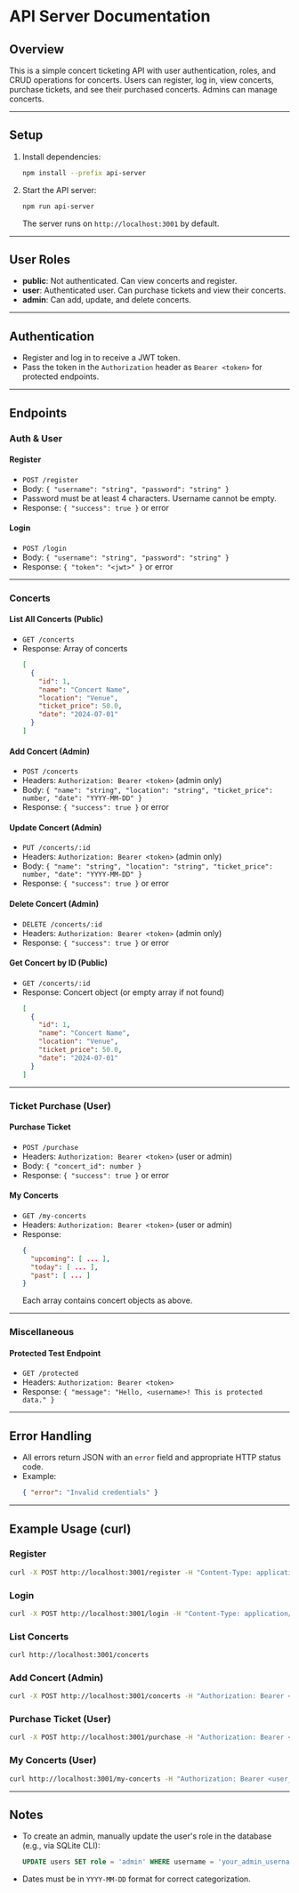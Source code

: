 # API Server Documentation

## Overview
This is a simple concert ticketing API with user authentication, roles, and CRUD operations for concerts. Users can register, log in, view concerts, purchase tickets, and see their purchased concerts. Admins can manage concerts.

---

## Setup
1. Install dependencies:
   ```sh
   npm install --prefix api-server
   ```
2. Start the API server:
   ```sh
   npm run api-server
   ```
   The server runs on `http://localhost:3001` by default.

---

## User Roles
- **public**: Not authenticated. Can view concerts and register.
- **user**: Authenticated user. Can purchase tickets and view their concerts.
- **admin**: Can add, update, and delete concerts.

---

## Authentication
- Register and log in to receive a JWT token.
- Pass the token in the `Authorization` header as `Bearer <token>` for protected endpoints.

---

## Endpoints

### Auth & User
#### Register
- `POST /register`
- Body: `{ "username": "string", "password": "string" }`
- Password must be at least 4 characters. Username cannot be empty.
- Response: `{ "success": true }` or error

#### Login
- `POST /login`
- Body: `{ "username": "string", "password": "string" }`
- Response: `{ "token": "<jwt>" }` or error

---

### Concerts
#### List All Concerts (Public)
- `GET /concerts`
- Response: Array of concerts
  ```json
  [
    {
      "id": 1,
      "name": "Concert Name",
      "location": "Venue",
      "ticket_price": 50.0,
      "date": "2024-07-01"
    }
  ]
  ```

#### Add Concert (Admin)
- `POST /concerts`
- Headers: `Authorization: Bearer <token>` (admin only)
- Body: `{ "name": "string", "location": "string", "ticket_price": number, "date": "YYYY-MM-DD" }`
- Response: `{ "success": true }` or error

#### Update Concert (Admin)
- `PUT /concerts/:id`
- Headers: `Authorization: Bearer <token>` (admin only)
- Body: `{ "name": "string", "location": "string", "ticket_price": number, "date": "YYYY-MM-DD" }`
- Response: `{ "success": true }` or error

#### Delete Concert (Admin)
- `DELETE /concerts/:id`
- Headers: `Authorization: Bearer <token>` (admin only)
- Response: `{ "success": true }` or error

#### Get Concert by ID (Public)
- `GET /concerts/:id`
- Response: Concert object (or empty array if not found)
  ```json
  [
    {
      "id": 1,
      "name": "Concert Name",
      "location": "Venue",
      "ticket_price": 50.0,
      "date": "2024-07-01"
    }
  ]
  ```

---

### Ticket Purchase (User)
#### Purchase Ticket
- `POST /purchase`
- Headers: `Authorization: Bearer <token>` (user or admin)
- Body: `{ "concert_id": number }`
- Response: `{ "success": true }` or error

#### My Concerts
- `GET /my-concerts`
- Headers: `Authorization: Bearer <token>` (user or admin)
- Response:
  ```json
  {
    "upcoming": [ ... ],
    "today": [ ... ],
    "past": [ ... ]
  }
  ```
  Each array contains concert objects as above.

---

### Miscellaneous
#### Protected Test Endpoint
- `GET /protected`
- Headers: `Authorization: Bearer <token>`
- Response: `{ "message": "Hello, <username>! This is protected data." }`

---

## Error Handling
- All errors return JSON with an `error` field and appropriate HTTP status code.
- Example:
  ```json
  { "error": "Invalid credentials" }
  ```

---

## Example Usage (curl)

### Register
```sh
curl -X POST http://localhost:3001/register -H "Content-Type: application/json" -d '{"username":"user1","password":"pass1234"}'
```

### Login
```sh
curl -X POST http://localhost:3001/login -H "Content-Type: application/json" -d '{"username":"user1","password":"pass1234"}'
```

### List Concerts
```sh
curl http://localhost:3001/concerts
```

### Add Concert (Admin)
```sh
curl -X POST http://localhost:3001/concerts -H "Authorization: Bearer <admin_token>" -H "Content-Type: application/json" -d '{"name":"Rock Night","location":"Stadium","ticket_price":100,"date":"2024-07-01"}'
```

### Purchase Ticket (User)
```sh
curl -X POST http://localhost:3001/purchase -H "Authorization: Bearer <user_token>" -H "Content-Type: application/json" -d '{"concert_id":1}'
```

### My Concerts (User)
```sh
curl http://localhost:3001/my-concerts -H "Authorization: Bearer <user_token>"
```

---

## Notes
- To create an admin, manually update the user's role in the database (e.g., via SQLite CLI):
  ```sql
  UPDATE users SET role = 'admin' WHERE username = 'your_admin_username';
  ```
- Dates must be in `YYYY-MM-DD` format for correct categorization. 